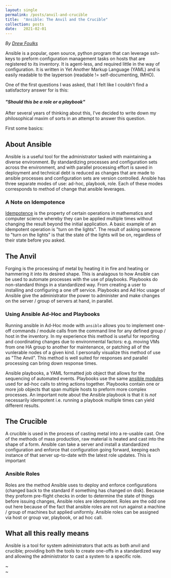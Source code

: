 ```yaml
---
layout: single
permalink: /posts/anvil-and-crucible
title:  "Ansible: The Anvil and the Crucible"
collection: posts
date:   2021-02-01
---
```


_By [Drew Foulks](https://linkedin.com/in/andrewfoulks)_


Ansible is a popular, open source, python program that can leverage ssh-keys to preform configuration management tasks on hosts that are registered to its inventory. It is agent-less, and required little in the way of configuration. It is written in Yet Another Markup Language (YAML) and is easily readable to the layperson (readable != self-documenting, IMHO).

One of the first questions I was asked, that I felt like I couldn't find a satisfactory answer for is this:

#### _"Should this be a role or a playbook"_

After several years of thinking about this, I've decided to write down my philosophical maxim of sorts in an attempt to answer this question.


First some basics:

## About Ansible

Ansible is a useful tool for the administrator tasked with maintaining a diverse environment. By standardizing processes and configuration sets across the environment, and with parallel processing effort is saved in deployment and technical debt is reduced as changes that are made to ansible processes and configuration sets are version controlled. Ansible has three separate modes of use: ad-hoc, playbook, role. Each of these modes corresponds to method of change that ansible leverages.

### A Note on Idempotence

[Idempotence][idempotence] is the property of certain operations in mathematics and computer science whereby they can be applied multiple times without changing the result beyond the initial application. A basic example of an idempotent operation is "turn on the lights". The result of asking someone to "turn on the lights" is that the state of the lights will be on, regardless of their state before you asked.



## The Anvil

Forging is the processing of metal by heating it in fire and heating or hammering it into its desired shape. This is analagous to how Ansible can be used to automate processes with the use of playbooks. Playbooks do non-standard things in a standardized way. From creating a user to installing and configuring a one off service. Playbooks and Ad Hoc usage of Ansible give the administrator the power to administer and make changes on the server / group of servers at hand, in parallel.

### Using Ansible Ad-Hoc and Playbooks

Running ansible in Ad-Hoc mode with `ansible` allows you to implement one-off commands / module calls from the command line for any defined group / host in the inventory. In my experience this method is useful for reporting and coordinating changes due to environmental factors: e.g. moving VMs from one HA group to another for maintenance, or patching all of the vunlerable nodes of a given kind. I personally visualize this method of use as "The Anvil". This method is well suited for responses and parallel processing can bring down response times.


Ansible playbooks, a YAML formatted job object that allows for the sequencing of automated events. Playbooks use the same [ansible modules][ansible-mods] used for ad-hoc calls to string actions together. Playbooks contain one or more job objects that span multiple hosts to preform more complex processes. An important note about the Ansible playbook is that it is  _not_ necessarily idempotent i.e. running a playbook multiple times can yield different results.

## The Crucible

A crucible is used in the process of casting metal into a re-usable cast. One of the methods of mass production, raw material is heated and cast into the shape of a form. Ansible can take a server and install a standardized configuration and enforce that configuration going forward, keeping each instance of that server up-to-date with the latest role updates. This is important 

### Ansible Roles

Roles are the method Ansible uses to deploy and enforce configurations (changed back to the standard if something has changed on disk). Because they preform pre-flight checks in order to determine the state of things before issuing changes, Ansible roles are idempotent.
Roles are the odd one out here because of the fact that ansible roles are not run against a machine / group of machines but applied uniformly. Ansible roles can be assigned via host or group var, playbook, or ad hoc call. 

## What all this really means

Ansible is a tool for system administrators that acts as both anvil and crucible; providing both the tools to create one-offs in a standardized way and allowing the administrator to cast a system to a specific role.

[idempotence]: https://en.wikipedia.org/wiki/Idempotence
[ansible-mods]: https://docs.ansible.com/ansible/2.9/modules/modules_by_category.html
~                                                                                                                                                                                                                                                                               
~                                           
